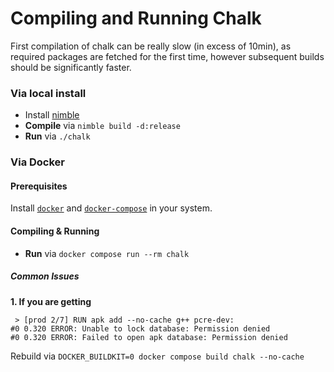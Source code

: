 # Compiling and Running Chalk

First compilation of chalk can be really slow (in excess of 10min), as required
packages are fetched for the first time, however subsequent builds should be
significantly faster.

### Via local install

- Install [nimble](https://nim-lang.org/install.html)
- **Compile** via `nimble build -d:release`
- **Run** via `./chalk`

### Via Docker

#### Prerequisites

Install [`docker`](https://docs.docker.com/engine/install/) and
[`docker-compose`](https://docs.docker.com/compose/install/) in your system.

#### Compiling & Running

- **Run** via `docker compose run --rm chalk`

##### Common Issues

**1. If you are getting**

```
 > [prod 2/7] RUN apk add --no-cache g++ pcre-dev:
#0 0.320 ERROR: Unable to lock database: Permission denied
#0 0.320 ERROR: Failed to open apk database: Permission denied
```

Rebuild via `DOCKER_BUILDKIT=0 docker compose build chalk --no-cache`
